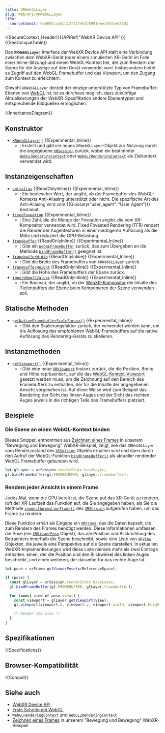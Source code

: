 ```yaml
---
title: XRWebGLLayer
slug: Web/API/XRWebGLLayer
l10n:
  sourceCommit: 9a4005caa5cc13f5174e3b8981eeec5631ed83d1
---
```


{{SecureContext_Header}}{{APIRef("WebXR Device API")}}{{SeeCompatTable}}

Das **`XRWebGLLayer`** Interface der WebXR Device API stellt eine Verbindung zwischen dem WebXR-Gerät (oder einem simulierten XR-Gerät im Falle einer Inline-Sitzung) und einem WebGL-Kontext her, der zum Rendern der Szene für die Anzeige auf dem Gerät verwendet wird. Insbesondere bietet es Zugriff auf den WebGL-Framebuffer und das Viewport, um den Zugang zum Kontext zu erleichtern.

Obwohl `XRWebGLLayer` derzeit der einzige unterstützte Typ von Framebuffer-Ebenen von [WebGL](/de/docs/Web/API/WebGL_API) ist, ist es durchaus möglich, dass zukünftige Aktualisierungen der WebXR-Spezifikation andere Ebenentypen und entsprechende Bildquellen ermöglichen.

{{InheritanceDiagram}}

## Konstruktor

- [`XRWebGLLayer()`](/de/docs/Web/API/XRWebGLLayer/XRWebGLLayer) {{Experimental_Inline}}
  - : Erstellt und gibt ein neues `XRWebGLLayer`-Objekt zur Nutzung durch die angegebene [`XRSession`](/de/docs/Web/API/XRSession) zurück, wobei ein bestimmter [`WebGLRenderingContext`](/de/docs/Web/API/WebGLRenderingContext) oder [`WebGL2RenderingContext`](/de/docs/Web/API/WebGL2RenderingContext) als Zielkontext verwendet wird.

## Instanzeigenschaften

- [`antialias`](/de/docs/Web/API/XRWebGLLayer/antialias) {{ReadOnlyInline}} {{Experimental_Inline}}
  - : Ein boolescher Wert, der angibt, ob der Framebuffer des WebGL-Kontexts Anti-Aliasing unterstützt oder nicht. Die spezifische Art des Anti-Aliasing wird vom {{Glossary("user_agent", "User Agent")}} bestimmt.
- [`fixedFoveation`](/de/docs/Web/API/XRWebGLLayer/fixedFoveation) {{Experimental_Inline}}
  - : Eine Zahl, die die Menge der Foveation angibt, die vom XR-Kompositor verwendet wird. Fixed Foveated Rendering (FFR) rendert die Ränder der Augentexturen in einer niedrigeren Auflösung als die Mitte und reduziert die GPU-Belastung.
- [`framebuffer`](/de/docs/Web/API/XRWebGLLayer/framebuffer) {{ReadOnlyInline}} {{Experimental_Inline}}
  - : Gibt ein [`WebGLFramebuffer`](/de/docs/Web/API/WebGLFramebuffer) zurück, das zum Übergeben an die Methode [`bindFrameBuffer()`](/de/docs/Web/API/WebGLRenderingContext/bindFrameBuffer) geeignet ist.
- [`framebufferWidth`](/de/docs/Web/API/XRWebGLLayer/framebufferWidth) {{ReadOnlyInline}} {{Experimental_Inline}}
  - : Gibt die Breite des Framebuffers von `XRWebGLLayer` zurück.
- [`framebufferHeight`](/de/docs/Web/API/XRWebGLLayer/framebufferHeight) {{ReadOnlyInline}} {{Experimental_Inline}}
  - : Gibt die Höhe des Framebuffers der Ebene zurück.
- [`ignoreDepthValues`](/de/docs/Web/API/XRWebGLLayer/ignoreDepthValues) {{ReadOnlyInline}} {{Experimental_Inline}}
  - : Ein Boolean, der angibt, ob der [WebXR-Kompositor](/de/docs/Web/API/WebXR_Device_API/Fundamentals#the_webxr_compositor) die Inhalte des Tiefenpuffers der Ebene beim Komponieren der Szene verwenden soll.

## Statische Methoden

- [`getNativeFramebufferScaleFactor()`](/de/docs/Web/API/XRWebGLLayer/getNativeFramebufferScaleFactor_static) {{Experimental_Inline}}
  - : Gibt den Skalierungsfaktor zurück, der verwendet werden kann, um die Auflösung des empfohlenen WebGL-Framebuffers auf die native Auflösung des Rendering-Geräts zu skalieren.

## Instanzmethoden

- [`getViewport()`](/de/docs/Web/API/XRWebGLLayer/getViewport) {{Experimental_Inline}}
  - : Gibt eine neue [`XRViewport`](/de/docs/Web/API/XRViewport) Instanz zurück, die die Position, Breite und Höhe repräsentiert, auf die das [WebGL-Kontext-Viewport](/de/docs/Web/API/WebGLRenderingContext/viewport) gesetzt werden muss, um die Zeichnung auf den Bereich des Framebuffers zu enthalten, der für die Inhalte der angegebenen Ansicht vorgesehen ist. Auf diese Weise wird zum Beispiel das Rendering der Sicht des linken Auges und der Sicht des rechten Auges jeweils in die richtigen Teile des Framebuffers platziert.

## Beispiele

### Die Ebene an einen WebGL-Kontext binden

Dieses Snippet, entnommen aus [Zeichnen eines Frames](/de/docs/Web/API/WebXR_Device_API/Movement_and_motion#drawing_a_frame) in unserem "Bewegung und Bewegung" WebXR-Beispiel, zeigt, wie das `XRWebGLLayer` vom Renderzustand des [`XRSession`](/de/docs/Web/API/XRSession) Objekts erhalten wird und dann durch den Aufruf der WebGL-Funktion [`bindFrameBuffer()`](/de/docs/Web/API/WebGLRenderingContext/bindFrameBuffer) als aktueller rendender WebGL Framebuffer gebunden wird.

```js
let glLayer = xrSession.renderState.baseLayer;
gl.bindFrameBuffer(gl.FRAMEBUFFER, glLayer.framebuffer);
```

### Rendern jeder Ansicht in einem Frame

Jedes Mal, wenn die GPU bereit ist, die Szene auf das XR-Gerät zu rendern, ruft der XR-Laufzeit das Funktion auf, die Sie angegeben haben, als Sie die Methode [`requestAnimationFrame()`](/de/docs/Web/API/XRSession/requestAnimationFrame) des [`XRSession`](/de/docs/Web/API/XRSession) aufgerufen haben, um das Frame zu rendern.

Diese Funktion erhält als Eingabe ein [`XRFrame`](/de/docs/Web/API/XRFrame), das die Daten kapselt, die zum Rendern des Frames benötigt werden. Diese Informationen umfassen die Pose (ein [`XRViewerPose`](/de/docs/Web/API/XRViewerPose) Objekt), das die Position und Blickrichtung des Betrachters innerhalb der Szene beschreibt, sowie eine Liste von [`XRView`](/de/docs/Web/API/XRView) Objekten, die jeweils eine Perspektive auf die Szene darstellen. In aktuellen WebXR-Implementierungen wird diese Liste niemals mehr als zwei Einträge enthalten: einen, der die Position und den Blickwinkel des linken Auges beschreibt, und einen weiteren, der dasselbe für das rechte Auge tut.

```js
let pose = xrFrame.getViewerPose(xrReferenceSpace);

if (pose) {
  const glLayer = xrSession.renderState.baseLayer;
  gl.bindFrameBuffer(gl.FRAMEBUFFER, glLayer.framebuffer);

  for (const view of pose.views) {
    const viewport = glLayer.getViewport(view);
    gl.viewport(viewport.x, viewport.y, viewport.width, viewport.height);

    /* Render the view */
  }
}
```

## Spezifikationen

{{Specifications}}

## Browser-Kompatibilität

{{Compat}}

## Siehe auch

- [WebXR Device API](/de/docs/Web/API/WebXR_Device_API)
- [Erste Schritte mit WebGL](/de/docs/Web/API/WebGL_API/Tutorial/Getting_started_with_WebGL)
- [`WebGLRenderingContext`](/de/docs/Web/API/WebGLRenderingContext) und [`WebGL2RenderingContext`](/de/docs/Web/API/WebGL2RenderingContext)
- [Zeichnen eines Frames](/de/docs/Web/API/WebXR_Device_API/Movement_and_motion#drawing_a_frame) in unserem "Bewegung und Bewegung" WebXR-Beispiel
